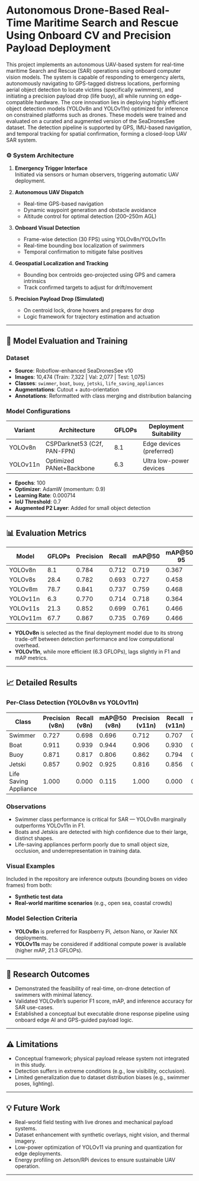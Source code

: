 # Autonomous Drone-Based Real-Time Maritime Search and Rescue Using Onboard CV and Precision Payload Deployment

This project implements an autonomous UAV-based system for real-time maritime Search and Rescue (SAR) operations using onboard computer vision models. The system is capable of responding to emergency alerts, autonomously navigating to GPS-tagged distress locations, performing aerial object detection to locate victims (specifically swimmers), and initiating a precision payload drop (life buoy), all while running on edge-compatible hardware.
The core innovation lies in deploying highly efficient object detection models (YOLOv8n and YOLOv11n) optimized for inference on constrained platforms such as drones. These models were trained and evaluated on a curated and augmented version of the SeaDronesSee dataset. The detection pipeline is supported by GPS, IMU-based navigation, and temporal tracking for spatial confirmation, forming a closed-loop UAV SAR system.

### ⚙️ System Architecture

1. **Emergency Trigger Interface**  
   Initiated via sensors or human observers, triggering automatic UAV deployment.

2. **Autonomous UAV Dispatch**  
   - Real-time GPS-based navigation
   - Dynamic waypoint generation and obstacle avoidance
   - Altitude control for optimal detection (200–250m AGL)

3. **Onboard Visual Detection**  
   - Frame-wise detection (30 FPS) using YOLOv8n/YOLOv11n
   - Real-time bounding box localization of swimmers
   - Temporal confirmation to mitigate false positives

4. **Geospatial Localization and Tracking**  
   - Bounding box centroids geo-projected using GPS and camera intrinsics
   - Track confirmed targets to adjust for drift/movement

5. **Precision Payload Drop (Simulated)**  
   - On centroid lock, drone hovers and prepares for drop
   - Logic framework for trajectory estimation and actuation

---

## 🧪 Model Evaluation and Training

### Dataset

- **Source**: Roboflow-enhanced SeaDronesSee v10
- **Images**: 10,474 (Train: 7,322 | Val: 2,077 | Test: 1,075)
- **Classes**: `swimmer`, `boat`, `buoy`, `jetski`, `life_saving_appliances`
- **Augmentations**: Cutout + auto-orientation
- **Annotations**: Reformatted with class merging and distribution balancing

### Model Configurations

| Variant | Architecture | GFLOPs | Deployment Suitability |
|---------|--------------|--------|-------------------------|
| YOLOv8n | CSPDarknet53 (C2f, PAN-FPN) | 8.1    | Edge devices (preferred) |
| YOLOv11n| Optimized PANet+Backbone     | 6.3    | Ultra low-power devices  |

- **Epochs**: 100  
- **Optimizer**: AdamW (momentum: 0.9)  
- **Learning Rate**: 0.000714  
- **IoU Threshold**: 0.7  
- **Augmented P2 Layer**: Added for small object detection

---


## 📊 Evaluation Metrics

| Model      | GFLOPs | Precision | Recall | mAP@50 | mAP@50-95 | F1 Score | Accuracy |
|------------|--------|-----------|--------|--------|-----------|----------|----------|
| YOLOv8n    | 8.1    | 0.784     | 0.712  | 0.719  | 0.367     | 0.746    | 0.553    |
| YOLOv8s    | 28.4   | 0.782     | 0.693  | 0.727  | 0.458     | 0.734    | 0.489    |
| YOLOv8m    | 78.7   | 0.841     | 0.737  | 0.759  | 0.468     | 0.836    | 0.613    |
| YOLOv11n   | 6.3    | 0.770     | 0.714  | 0.718  | 0.364     | 0.742    | 0.558    |
| YOLOv11s   | 21.3   | 0.852     | 0.699  | 0.761  | 0.466     | 0.768    | 0.588    |
| YOLOv11m   | 67.7   | 0.867     | 0.735  | 0.769  | 0.466     | 0.787    | 0.590    |

- **YOLOv8n** is selected as the final deployment model due to its strong trade-off between detection performance and low computational overhead.
- **YOLOv11n**, while more efficient (6.3 GFLOPs), lags slightly in F1 and mAP metrics.

---

## 📈 Detailed Results

### Per-Class Detection (YOLOv8n vs YOLOv11n)

| Class                   | Precision (v8n) | Recall (v8n) | mAP@50 (v8n) | Precision (v11n) | Recall (v11n) | mAP@50 (v11n) |
|------------------------|----------------|--------------|--------------|------------------|----------------|---------------|
| Swimmer                | 0.727          | 0.698        | 0.696        | 0.712            | 0.707          | 0.697         |
| Boat                   | 0.911          | 0.939        | 0.944        | 0.906            | 0.930          | 0.953         |
| Buoy                   | 0.871          | 0.817        | 0.806        | 0.862            | 0.794          | 0.790         |
| Jetski                 | 0.857          | 0.902        | 0.925        | 0.816            | 0.856          | 0.908         |
| Life Saving Appliance  | 1.000          | 0.000        | 0.115        | 1.000            | 0.000          | 0.105         |


### Observations

- Swimmer class performance is critical for SAR — YOLOv8n marginally outperforms YOLOv11n in F1.
- Boats and Jetskis are detected with high confidence due to their large, distinct shapes.
- Life-saving appliances perform poorly due to small object size, occlusion, and underrepresentation in training data.

### Visual Examples

Included in the repository are inference outputs (bounding boxes on video frames) from both:
- **Synthetic test data**
- **Real-world maritime scenarios** (e.g., open sea, coastal crowds)

### Model Selection Criteria

- **YOLOv8n** is preferred for Raspberry Pi, Jetson Nano, or Xavier NX deployments.
- **YOLOv11s** may be considered if additional compute power is available (higher mAP, 21.3 GFLOPs).

---

## 🧾 Research Outcomes

- Demonstrated the feasibility of real-time, on-drone detection of swimmers with minimal latency.
- Validated YOLOv8n’s superior F1 score, mAP, and inference accuracy for SAR use-cases.
- Established a conceptual but executable drone response pipeline using onboard edge AI and GPS-guided payload logic.

---

## ⚠️ Limitations

- Conceptual framework; physical payload release system not integrated in this study.
- Detection suffers in extreme conditions (e.g., low visibility, occlusion).
- Limited generalization due to dataset distribution biases (e.g., swimmer poses, lighting).

---

## 💡 Future Work

- Real-world field testing with live drones and mechanical payload systems.
- Dataset enhancement with synthetic overlays, night vision, and thermal imagery.
- Low-power optimization of YOLOv11 via pruning and quantization for edge deployments.
- Energy profiling on Jetson/RPi devices to ensure sustainable UAV operation.

---

